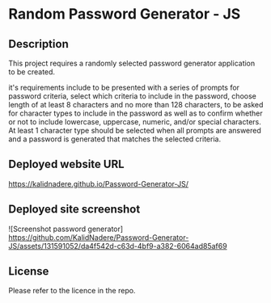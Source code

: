 # Random Password Generator - JS


## Description

This project requires a randomly selected password generator application to be created.

it's requirements include to be presented with a series of prompts for password criteria, select which criteria to include in the password, choose length of at least 8 characters and no more than 128 characters, to be asked for character types to include in the password as well as to confirm whether or not to include lowercase, uppercase, numeric, and/or special characters.
At least 1 character type should be selected when all prompts are answered and a password is generated that matches the selected criteria.


## Deployed website URL

https://kalidnadere.github.io/Password-Generator-JS/



## Deployed site screenshot

![Screenshot password generator] https://github.com/KalidNadere/Password-Generator-JS/assets/131591052/da4f542d-c63d-4bf9-a382-6064ad85af69



## License

Please refer to the licence in the repo.